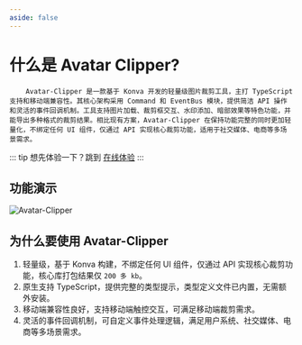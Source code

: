 ```yaml
---
aside: false
---
```


# 什么是 Avatar Clipper?

<backTop />

        Avatar-Clipper 是一款基于 Konva 开发的轻量级图片裁剪工具，主打 TypeScript 支持和移动端兼容性。其核心架构采用 Command 和 EventBus 模块，提供简洁 API 操作和灵活的事件回调机制。工具支持图片加载、裁剪框交互、水印添加、暗部效果等特色功能，并能导出多种格式的裁剪结果。相比现有方案，Avatar-Clipper 在保持功能完整的同时更加轻量化，不绑定任何 UI 组件，仅通过 API 实现核心裁剪功能，适用于社交媒体、电商等多场景需求。

::: tip 想先体验一下？跳到 [在线体验](/quick-start/online/)
:::

## 功能演示

<img src="/public/result.gif" alt="Avatar-Clipper" />

## 为什么要使用 Avatar-Clipper

1. 轻量级，基于 Konva 构建，不绑定任何 UI 组件，仅通过 API 实现核心裁剪功能，核心库打包结果仅 `200 多 kb`。
2. 原生支持 TypeScript，提供完整的类型提示，类型定义文件已内置，无需额外安装。
3. 移动端兼容性良好，支持移动端触控交互，可满足移动端裁剪需求。
4. 灵活的事件回调机制，可自定义事件处理逻辑，满足用户系统、社交媒体、电商等多场景需求。

